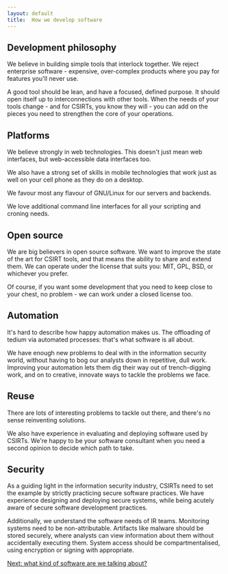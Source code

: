 ```yaml
---
layout: default
title:  How we develop software
---
```


## Development philosophy

We believe in building simple tools that interlock together. We reject enterprise software - expensive, over-complex products where you pay for features you'll never use.

A good tool should be lean, and have a focused, defined purpose. It should open itself up to interconnections with other tools. When the needs of your tools change - and for CSIRTs, you know they will - you can add on the pieces you need to strengthen the core of your operations.

## Platforms

We believe strongly in web technologies. This doesn't just mean web interfaces, but web-accessible data interfaces too.  

We also have a strong set of skills in mobile technologies that work just as well on your cell phone as they do on a desktop.

We favour most any flavour of GNU/Linux for our servers and backends. 

We love additional command line interfaces for all your scripting and croning needs.

## Open source

We are big believers in open source software. We want to improve the state of the art for CSIRT tools, and that means the ability to share and extend them.  We can operate under the license that suits you: MIT, GPL, BSD, or whichever you prefer. 

Of course, if you want some development that you need to keep close to your chest, no problem - we can work under a closed license too.

## Automation

It's hard to describe how happy automation makes us. The offloading of tedium via automated processes: that's what software is all about.

We have enough new problems to deal with in the information security world, without having to bog our analysts down in repetitive, dull work. Improving your automation lets them dig their way out of trench-digging work, and on to creative, innovate ways to tackle the problems we face.

## Reuse

There are lots of interesting problems to tackle out there, and there's no sense reinventing solutions. 

We also have experience in evaluating and deploying software used by CSIRTs. We're happy to be your software consultant when you need a second opinion to decide which path to take.

## Security

As a guiding light in the information security industry, CSIRTs need to set the example by strictly practicing secure software practices.  We have experience designing and deploying secure systems, while being acutely aware of secure software development practices.

Additionally, we understand the software needs of IR teams. Monitoring systems need to be non-attributable. Artifacts like malware should be stored securely, where analysts can view information about them without accidentally executing them.  System access should be compartmentalised, using encryption or signing with appropriate.

<p><a href="/examples">Next: what kind of software are we talking about?</a></p>
